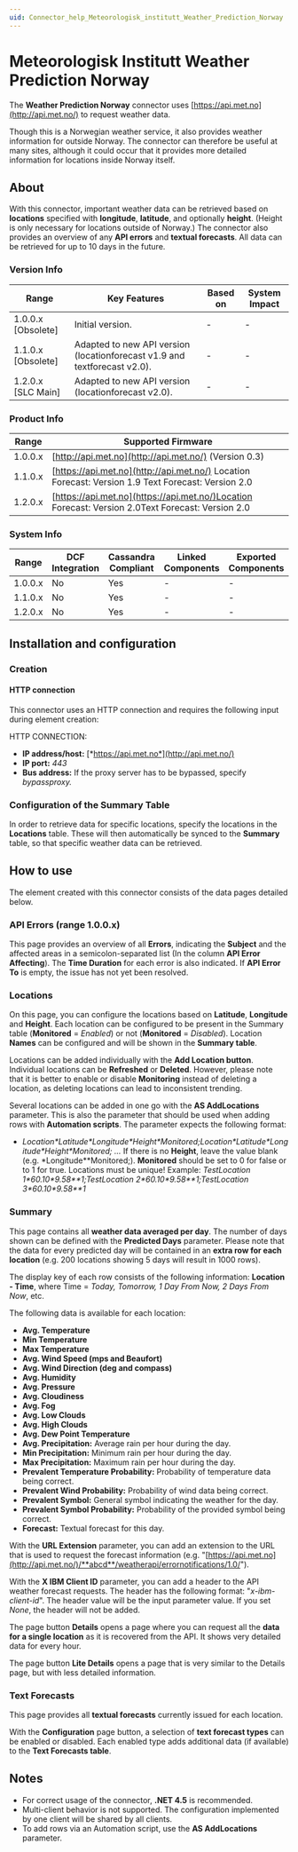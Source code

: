 ```yaml
---
uid: Connector_help_Meteorologisk_institutt_Weather_Prediction_Norway
---
```


# Meteorologisk Institutt Weather Prediction Norway

The **Weather Prediction Norway** connector uses [https://api.met.no](http://api.met.no/) to request weather data.

Though this is a Norwegian weather service, it also provides weather information for outside Norway. The connector can therefore be useful at many sites, although it could occur that it provides more detailed information for locations inside Norway itself.

## About

With this connector, important weather data can be retrieved based on **locations** specified with **longitude**, **latitude**, and optionally **height**. (Height is only necessary for locations outside of Norway.) The connector also provides an overview of any **API errors** and **textual forecasts**. All data can be retrieved for up to 10 days in the future.

### Version Info

| **Range**            | **Key Features**                                                          | **Based on** | **System Impact** |
|----------------------|---------------------------------------------------------------------------|--------------|-------------------|
| 1.0.0.x \[Obsolete\] | Initial version.                                                          | \-           | \-                |
| 1.1.0.x \[Obsolete\] | Adapted to new API version (locationforecast v1.9 and textforecast v2.0). | \-           | \-                |
| 1.2.0.x \[SLC Main\] | Adapted to new API version (locationforecast v2.0).                       | \-           | \-                |

### Product Info

| **Range** | **Supported Firmware**                                                                             |
|-----------|----------------------------------------------------------------------------------------------------|
| 1.0.0.x   | [http://api.met.no](http://api.met.no/) (Version 0.3)                                              |
| 1.1.0.x   | [https://api.met.no](http://api.met.no/) Location Forecast: Version 1.9 Text Forecast: Version 2.0 |
| 1.2.0.x   | [https://api.met.no](https://api.met.no/)Location Forecast: Version 2.0Text Forecast: Version 2.0  |

### System Info

| Range     | DCF Integration     | Cassandra Compliant     | Linked Components     | Exported Components     |
|-----------|---------------------|-------------------------|-----------------------|-------------------------|
| 1.0.0.x   | No                  | Yes                     | \-                    | \-                      |
| 1.1.0.x   | No                  | Yes                     | \-                    | \-                      |
| 1.2.0.x   | No                  | Yes                     | \-                    | \-                      |

## Installation and configuration

### Creation

#### HTTP connection

This connector uses an HTTP connection and requires the following input during element creation:

HTTP CONNECTION:

- **IP address/host:** [*https://api.met.no*](http://api.met.no/)
- **IP port:** *443*
- **Bus address:** If the proxy server has to be bypassed, specify *bypassproxy.*

### Configuration of the Summary Table

In order to retrieve data for specific locations, specify the locations in the **Locations** table. These will then automatically be synced to the **Summary** table, so that specific weather data can be retrieved.

## How to use

The element created with this connector consists of the data pages detailed below.

### API Errors (range 1.0.0.x)

This page provides an overview of all **Errors**, indicating the **Subject** and the affected areas in a semicolon-separated list (In the column **API Error Affecting**). The **Time Duration** for each error is also indicated. If **API Error To** is empty, the issue has not yet been resolved.

### Locations

On this page, you can configure the locations based on **Latitude**, **Longitude** and **Height**. Each location can be configured to be present in the Summary table (**Monitored** = *Enabled*) or not (**Monitored** = *Disabled*). Location **Names** can be configured and will be shown in the **Summary table**.

Locations can be added individually with the **Add Location button**. Individual locations can be **Refreshed** or **Deleted**.
However, please note that it is better to enable or disable **Monitoring** instead of deleting a location, as deleting locations can lead to inconsistent trending.

Several locations can be added in one go with the **AS AddLocations** parameter. This is also the parameter that should be used when adding rows with **Automation scripts**. The parameter expects the following format:

- *Location\*Latitude\*Longitude\*Height\*Monitored;Location\*Latitude\*Longitude\*Height\*Monitored; ...*
  If there is no **Height**, leave the value blank (e.g. \*Longitude\*\*Monitored;).
  **Monitored** should be set to 0 for false or to 1 for true.
  Locations must be unique!
  Example: *TestLocation 1\*60.10\*9.58\*\*1;TestLocation 2\*60.10\*9.58\*\*1;TestLocation 3\*60.10\*9.58\*\*1*

### Summary

This page contains all **weather data averaged per day**. The number of days shown can be defined with the **Predicted Days** parameter. Please note that the data for every predicted day will be contained in an **extra row for each** **location** (e.g. 200 locations showing 5 days will result in 1000 rows).

The display key of each row consists of the following information: **Location - Time**, where Time = *Today, Tomorrow, 1 Day From Now, 2 Days From Now*, etc.

The following data is available for each location:

- **Avg. Temperature**
- **Min Temperature**
- **Max Temperature**
- **Avg. Wind Speed (mps and Beaufort)**
- **Avg. Wind Direction (deg and compass)**
- **Avg. Humidity**
- **Avg. Pressure**
- **Avg. Cloudiness**
- **Avg. Fog**
- **Avg. Low Clouds**
- **Avg. High Clouds**
- **Avg. Dew Point Temperature**
- **Avg. Precipitation:** Average rain per hour during the day.
- **Min Precipitation:** Minimum rain per hour during the day.
- **Max Precipitation:** Maximum rain per hour during the day.
- **Prevalent Temperature Probability:** Probability of temperature data being correct.
- **Prevalent Wind Probability:** Probability of wind data being correct.
- **Prevalent Symbol:** General symbol indicating the weather for the day.
- **Prevalent Symbol Probability:** Probability of the provided symbol being correct.
- **Forecast:** Textual forecast for this day.

With the **URL Extension** parameter, you can add an extension to the URL that is used to request the forecast information (e.g. "[https://api.met.no](http://api.met.no/)/**abcd**/weatherapi/errornotifications/1.0/").

With the **X IBM Client ID** parameter, you can add a header to the API weather forecast requests. The header has the following format: "*x-ibm-client-id*". The header value will be the input parameter value. If you set *None*, the header will not be added.

The page button **Details** opens a page where you can request all the **data for a single location** as it is recovered from the API. It shows very detailed data for every hour.

The page button **Lite Details** opens a page that is very similar to the Details page, but with less detailed information.

### Text Forecasts

This page provides all **textual forecasts** currently issued for each location.

With the **Configuration** page button, a selection of **text forecast types** can be enabled or disabled. Each enabled type adds additional data (if available) to the **Text Forecasts table**.

## Notes

- For correct usage of the connector, **.NET 4.5** is recommended.
- Multi-client behavior is not supported. The configuration implemented by one client will be shared by all clients.
- To add rows via an Automation script, use the **AS AddLocations** parameter.
